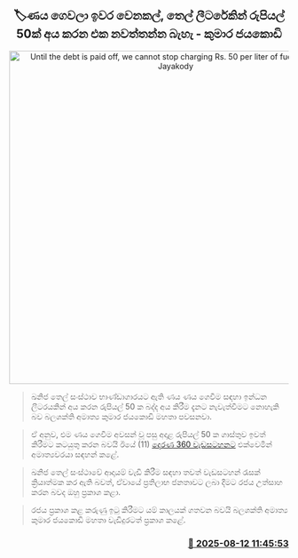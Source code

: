 <p align='center'><b><h2 align='center' title='Until the debt is paid off, we cannot stop charging Rs. 50 per liter of fuel - Kumara Jayakody'>🏷ණය ගෙවලා ඉවර වෙනකල්, තෙල් ලීටරේකින් රුපියල් 50ක් අය කරන එක නවත්තන්න බැහැ - කුමාර ජයකොඩි</h2></b></p>
<p align='center'><img src='https://helakuru.sgp1.cdn.digitaloceanspaces.com/esana/images/lib/kumara-jayakodi-360-derana.jpg' width='600' alt='Until the debt is paid off, we cannot stop charging Rs. 50 per liter of fuel - Kumara Jayakody'></p>

> ඛනිජ තෙල් සංස්ථාව භාණ්ඩාගාරයට ඇති ණය ණය ගෙවීම සඳහා ඉන්ධන ලීටරයකින් අය කරන රුපියල් 50 ක බද්ද අය කිරීම දැනට නැවැත්වීමට නොහැකි බව බලශක්ති අමාත්‍ය කුමාර ජයකොඩි මහතා පවසනවා.

> ඒ අනුව, එම ණය ගෙවීම අවසන් වූ පසු අදාළ රුපියල් 50 ක ගාස්තුව ඉවත් කිරීමට කටයුතු කරන බවයි ඊයේ (11) <a href='https://youtu.be/YZ5wccudVoM'>දෙරණ 360 වැඩසටහනට</a> එක්වෙමින් අමාත්‍යවරයා සඳහන් කළේ.

> ඛනිජ තෙල් සංස්ථාවේ ආදායම් වැඩි කිරීම සඳහා තවත් වැඩසටහන් රැසක් ක්‍රියාත්මක කර ඇති බවත්, ඒවායේ ප්‍රතිලාභ ජනතාවට ලබා දීමට රජය උත්සාහ කරන බවද ඔහු ප්‍රකාශ කළා.

> රජය ප්‍රකාශ කළ කරුණු ඉටු කිරීමට යම් කාලයක් ගතවන බවයි බලශක්ති අමාත්‍ය කුමාර ජයකොඩි මහතා වැඩිදුරටත් ප්‍රකාශ කළේ.



<h3 align='right'><a href='https://www.helakuru.lk/esana/p/112630/'>📅 2025-08-12 11:45:53</a></h3>
